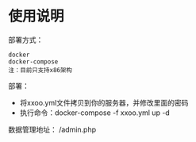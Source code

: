# 使用说明

部署方式：


    docker
    docker-compose
    注：目前只支持x86架构

部署：

- 将xxoo.yml文件拷贝到你的服务器，并修改里面的密码
- 执行命令：docker-compose -f xxoo.yml up -d

数据管理地址： /admin.php
